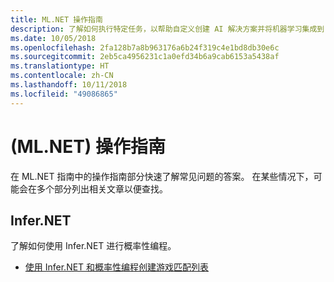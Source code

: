 ```yaml
---
title: ML.NET 操作指南
description: 了解如何执行特定任务，以帮助自定义创建 AI 解决方案并将机器学习集成到 .NET 应用程序。
ms.date: 10/05/2018
ms.openlocfilehash: 2fa128b7a8b963176a6b24f319c4e1bd8db30e6c
ms.sourcegitcommit: 2eb5ca4956231c1a0efd34b6a9cab6153a5438af
ms.translationtype: HT
ms.contentlocale: zh-CN
ms.lasthandoff: 10/11/2018
ms.locfileid: "49086865"
---
```

# <a name="how-to-mlnet"></a>(ML.NET) 操作指南

在 ML.NET 指南中的操作指南部分快速了解常见问题的答案。 在某些情况下，可能会在多个部分列出相关文章以便查找。

## <a name="infernet"></a>Infer.NET

了解如何使用 Infer.NET 进行概率性编程。

- [使用 Infer.NET 和概率性编程创建游戏匹配列表](matchup-app-infer-net.md)

